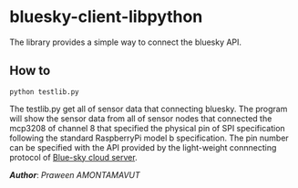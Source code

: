 bluesky-client-libpython
========================
The library provides a simple way to connect the bluesky API. 

How to
------
```shell
python testlib.py
```
The testlib.py get all of sensor data that connecting bluesky. The program will show the sensor data from all of sensor nodes that connected the mcp3208 of channel 8 that specified the physical pin of SPI specification following the standard RaspberryPi model b specification. The pin number can be specified with the API provided by the light-weight connnecting protocol of [Blue-sky cloud server](https://github.com/Bluesky-CPS/BlueSkyLoggerCloudBINResearchVer1.0).

***Author***: *Praween AMONTAMAVUT*